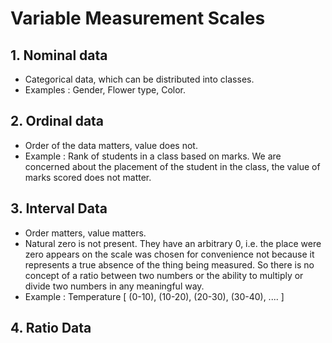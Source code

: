 # Variable Measurement Scales

## 1. Nominal data

- Categorical data, which can be distributed into classes.
- Examples : Gender, Flower type, Color.



## 2. Ordinal data

- Order of the data matters, value does not.
- Example : Rank of students in a class based on marks. We are concerned about the placement of the student in the class, the value of marks scored does not matter.



## 3. Interval Data

- Order matters, value matters.
- Natural zero is not present. They have an arbitrary 0, i.e. the place were zero appears on the scale was chosen for convenience not because it represents a true absence of the thing being measured.  So there is no concept of a ratio between two numbers or the ability to  multiply or divide two numbers in any meaningful way.
- Example : Temperature [ (0-10), (10-20), (20-30), (30-40), .... ]



## 4. Ratio Data

